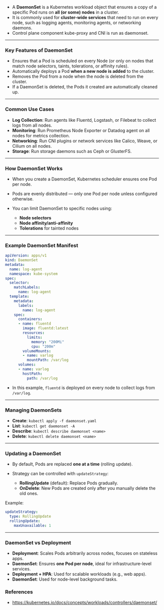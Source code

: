
* A **DaemonSet** is a Kubernetes workload object that ensures a copy of a specific Pod runs on **all (or some) nodes** in a cluster.
* It is commonly used for **cluster-wide services** that need to run on every node, such as logging agents, monitoring agents, or networking daemons.
* Control plane component kube-proxy and CNI is run as daemonset.
---

### Key Features of DaemonSet

* Ensures that a Pod is scheduled on every Node (or only on nodes that match node selectors, taints, tolerations, or affinity rules).
* Automatically deploys a Pod **when a new node is added** to the cluster.
* Removes the Pod from a node when the node is deleted from the cluster.
* If a DaemonSet is deleted, the Pods it created are automatically cleaned up.

---

### Common Use Cases

* **Log Collection**: Run agents like Fluentd, Logstash, or Filebeat to collect logs from all nodes.
* **Monitoring**: Run Prometheus Node Exporter or Datadog agent on all nodes for metrics collection.
* **Networking**: Run CNI plugins or network services like Calico, Weave, or Cilium on all nodes.
* **Storage**: Run storage daemons such as Ceph or GlusterFS.

---

### How DaemonSet Works

* When you create a DaemonSet, Kubernetes scheduler ensures one Pod per node.
* Pods are evenly distributed — only one Pod per node unless configured otherwise.
* You can limit DaemonSet to specific nodes using:

  * **Node selectors**
  * **Node affinity/anti-affinity**
  * **Tolerations** for tainted nodes

---

### Example DaemonSet Manifest

```yaml
apiVersion: apps/v1
kind: DaemonSet
metadata:
  name: log-agent
  namespace: kube-system
spec:
  selector:
    matchLabels:
      name: log-agent
  template:
    metadata:
      labels:
        name: log-agent
    spec:
      containers:
      - name: fluentd
        image: fluentd:latest
        resources:
          limits:
            memory: "200Mi"
            cpu: "200m"
        volumeMounts:
        - name: varlog
          mountPath: /var/log
      volumes:
      - name: varlog
        hostPath:
          path: /var/log
```

* In this example, `fluentd` is deployed on every node to collect logs from `/var/log`.

---

### Managing DaemonSets

* **Create**: `kubectl apply -f daemonset.yaml`
* **List**: `kubectl get daemonset -A`
* **Describe**: `kubectl describe daemonset <name>`
* **Delete**: `kubectl delete daemonset <name>`

---

### Updating a DaemonSet

* By default, Pods are replaced **one at a time** (rolling update).
* Strategy can be controlled with `updateStrategy`:

  * **RollingUpdate** (default): Replace Pods gradually.
  * **OnDelete**: New Pods are created only after you manually delete the old ones.

Example:

```yaml
updateStrategy:
  type: RollingUpdate
  rollingUpdate:
    maxUnavailable: 1
```

---

### DaemonSet vs Deployment

* **Deployment**: Scales Pods arbitrarily across nodes, focuses on stateless apps.
* **DaemonSet**: Ensures **one Pod per node**, ideal for infrastructure-level services.
* **Deployment + HPA**: Used for scalable workloads (e.g., web apps).
* **DaemonSet**: Used for node-level background tasks.

### References
- https://kubernetes.io/docs/concepts/workloads/controllers/daemonset/